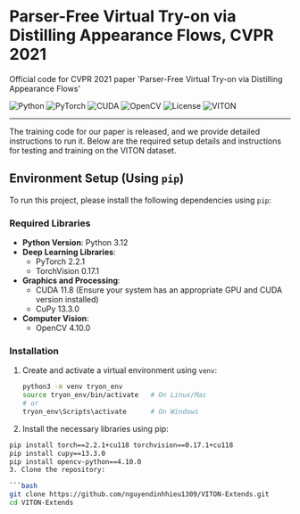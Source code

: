 # Parser-Free Virtual Try-on via Distilling Appearance Flows, CVPR 2021

Official code for CVPR 2021 paper 'Parser-Free Virtual Try-on via Distilling Appearance Flows'

![Python](https://img.shields.io/badge/Python-3.6-blue?style=for-the-badge&logo=python)
![PyTorch](https://img.shields.io/badge/PyTorch-2.2.1-orange?style=for-the-badge&logo=pytorch)
![CUDA](https://img.shields.io/badge/CUDA-11.8-green?style=for-the-badge&logo=nvidia)
![OpenCV](https://img.shields.io/badge/OpenCV-4.10.0-red?style=for-the-badge&logo=opencv)
![License](https://img.shields.io/badge/License-MIT-brightgreen?style=for-the-badge)
![VITON](https://img.shields.io/badge/Dataset-VITON-blueviolet?style=for-the-badge)

---

The training code for our paper is released, and we provide detailed instructions to run it. Below are the required setup details and instructions for testing and training on the VITON dataset.

## Environment Setup (Using `pip`)

To run this project, please install the following dependencies using `pip`:

### Required Libraries

- **Python Version**: Python 3.12
- **Deep Learning Libraries**:
  - PyTorch 2.2.1
  - TorchVision 0.17.1
- **Graphics and Processing**:
  - CUDA 11.8 (Ensure your system has an appropriate GPU and CUDA version installed)
  - CuPy 13.3.0
- **Computer Vision**:
  - OpenCV 4.10.0

### Installation

1. Create and activate a virtual environment using `venv`:

   ```bash
   python3 -m venv tryon_env
   source tryon_env/bin/activate   # On Linux/Mac
   # or
   tryon_env\Scripts\activate      # On Windows
2. Install the necessary libraries using pip:
  ```bash
  pip install torch==2.2.1+cu118 torchvision==0.17.1+cu118
  pip install cupy==13.3.0
  pip install opencv-python==4.10.0
3. Clone the repository:

```bash
  git clone https://github.com/nguyendinhhieu1309/VITON-Extends.git
  cd VITON-Extends
